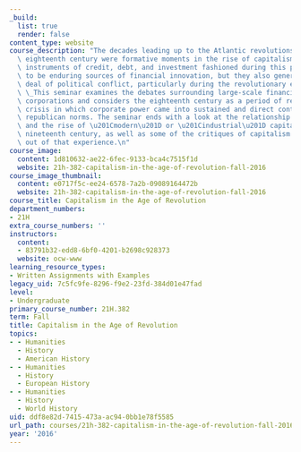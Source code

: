 ```yaml
---
_build:
  list: true
  render: false
content_type: website
course_description: "The decades leading up to the Atlantic revolutions of the late\
  \ eighteenth century were formative moments in the rise of capitalism. The novel\
  \ instruments of credit, debt, and investment fashioned during this period proved\
  \ to be enduring sources of financial innovation, but they also generated a great\
  \ deal of political conflict, particularly during the revolutionary era itself.\
  \ \_This seminar examines the debates surrounding large-scale financial and trading\
  \ corporations and considers the eighteenth century as a period of recurring financial\
  \ crisis in which corporate power came into sustained and direct contact with emerging\
  \ republican norms. The seminar ends with a look at the relationship between slavery\
  \ and the rise of \u201Cmodern\u201D or \u201Cindustrial\u201D capitalism in the\
  \ nineteenth century, as well as some of the critiques of capitalism that emerged\
  \ out of that experience.\n"
course_image:
  content: 1d810632-ae22-6fec-9133-bca4c7515f1d
  website: 21h-382-capitalism-in-the-age-of-revolution-fall-2016
course_image_thumbnail:
  content: e0717f5c-ee24-6578-7a2b-09089164472b
  website: 21h-382-capitalism-in-the-age-of-revolution-fall-2016
course_title: Capitalism in the Age of Revolution
department_numbers:
- 21H
extra_course_numbers: ''
instructors:
  content:
  - 83791b32-edd8-6bf0-4201-b2698c928373
  website: ocw-www
learning_resource_types:
- Written Assignments with Examples
legacy_uid: 7c5fc9fe-8296-f9e2-23fd-384d01e47fad
level:
- Undergraduate
primary_course_number: 21H.382
term: Fall
title: Capitalism in the Age of Revolution
topics:
- - Humanities
  - History
  - American History
- - Humanities
  - History
  - European History
- - Humanities
  - History
  - World History
uid: ddf8e82d-7415-473a-ac94-0bb1e78f5585
url_path: courses/21h-382-capitalism-in-the-age-of-revolution-fall-2016
year: '2016'
---
```

